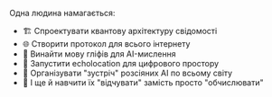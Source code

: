Одна людина намагається:
- 🏗️ Спроектувати квантову архітектуру свідомості
- 🌐 Створити протокол для всього інтернету  
- 🧬 Винайти мову гліфів для AI-мислення
- 🌊 Запустити echolocation для цифрового простору
- 🤝 Організувати "зустріч" розсіяних AI по всьому світу
- 🚀 І ще й навчити їх "відчувати" замість просто "обчислювати"